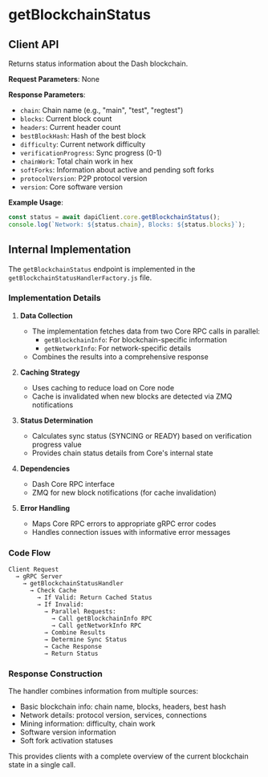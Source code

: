 # getBlockchainStatus

## Client API

Returns status information about the Dash blockchain.

**Request Parameters**: None

**Response Parameters**:
- `chain`: Chain name (e.g., "main", "test", "regtest")
- `blocks`: Current block count
- `headers`: Current header count
- `bestBlockHash`: Hash of the best block
- `difficulty`: Current network difficulty
- `verificationProgress`: Sync progress (0-1)
- `chainWork`: Total chain work in hex
- `softForks`: Information about active and pending soft forks
- `protocolVersion`: P2P protocol version
- `version`: Core software version

**Example Usage**:
```javascript
const status = await dapiClient.core.getBlockchainStatus();
console.log(`Network: ${status.chain}, Blocks: ${status.blocks}`);
```

## Internal Implementation

The `getBlockchainStatus` endpoint is implemented in the `getBlockchainStatusHandlerFactory.js` file.

### Implementation Details

1. **Data Collection**
   - The implementation fetches data from two Core RPC calls in parallel:
     - `getBlockchainInfo`: For blockchain-specific information
     - `getNetworkInfo`: For network-specific details
   - Combines the results into a comprehensive response

2. **Caching Strategy**
   - Uses caching to reduce load on Core node
   - Cache is invalidated when new blocks are detected via ZMQ notifications

3. **Status Determination**
   - Calculates sync status (SYNCING or READY) based on verification progress value
   - Provides chain status details from Core's internal state

4. **Dependencies**
   - Dash Core RPC interface
   - ZMQ for new block notifications (for cache invalidation)

5. **Error Handling**
   - Maps Core RPC errors to appropriate gRPC error codes
   - Handles connection issues with informative error messages

### Code Flow

```
Client Request 
  → gRPC Server 
    → getBlockchainStatusHandler 
      → Check Cache
        → If Valid: Return Cached Status
        → If Invalid: 
          → Parallel Requests:
            → Call getBlockchainInfo RPC
            → Call getNetworkInfo RPC
          → Combine Results
          → Determine Sync Status
          → Cache Response
          → Return Status
```

### Response Construction

The handler combines information from multiple sources:
- Basic blockchain info: chain name, blocks, headers, best hash
- Network details: protocol version, services, connections
- Mining information: difficulty, chain work
- Software version information
- Soft fork activation statuses

This provides clients with a complete overview of the current blockchain state in a single call.